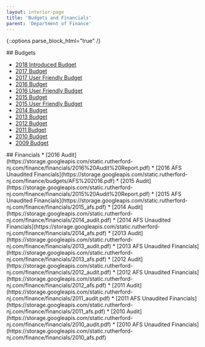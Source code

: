 ```yaml
---
layout: interior-page
title: 'Budgets and Financials'
parent: 'Department of Finance'
---
```


{::options parse_block_html="true" /}

<div style="float: left; margin-right: 10em;">
## Budgets

* [2018 Introduced Budget](https://storage.googleapis.com/static.rutherford-nj.com/finance/budgets/2018%20Introduced%20Budget.pdf)
* [2017 Budget](https://storage.googleapis.com/static.rutherford-nj.com/finance/budgets/2017%20Adopted%20Budget.pdf)
* [2017 User Friendly Budget](https://storage.googleapis.com/static.rutherford-nj.com/finance/budgets/2017%20Adopted%20User%20Friendly%20Budget.pdf)
* [2016 Budget](https://storage.googleapis.com/static.rutherford-nj.com/finance/budgets/2016%20Adopted%20Budget.pdf)
* [2016 User Friendly Budget](https://storage.googleapis.com/static.rutherford-nj.com/finance/budgets/2016%20User%20Friendly%20Budget.pdf)
* [2015 Budget](https://storage.googleapis.com/static.rutherford-nj.com/finance/budgets/2015_budget.pdf)
* [2015 User Friendly Budget](https://storage.googleapis.com/static.rutherford-nj.com/finance/budgets/2015_user_friendly_budget.pdf)
* [2014 Budget](https://storage.googleapis.com/static.rutherford-nj.com/finance/budgets/2014_budget.pdf)
* [2013 Budget](https://storage.googleapis.com/static.rutherford-nj.com/finance/budgets/2013_budget.pdf)
* [2012 Budget](https://storage.googleapis.com/static.rutherford-nj.com/finance/budgets/2012_budget.pdf)
* [2011 Budget](https://storage.googleapis.com/static.rutherford-nj.com/finance/budgets/2011_budget.pdf)
* [2010 Budget](https://storage.googleapis.com/static.rutherford-nj.com/finance/budgets/2010_budget.pdf)
* [2009 Budget](https://storage.googleapis.com/static.rutherford-nj.com/finance/budgets/2009_budget.pdf)
</div>

<div style="float: left;">
## Financials
* [2016 Audit](https://storage.googleapis.com/static.rutherford-nj.com/finance/financials/2016%20Audit%20Report.pdf)
* [2016 AFS Unaudited Financials](https://storage.googleapis.com/static.rutherford-nj.com/finance/budgets/AFS%202016.pdf)
* [2015 Audit](https://storage.googleapis.com/static.rutherford-nj.com/finance/financials/2015%20Audit%20Report.pdf)
* [2015 AFS Unaudited Financials](https://storage.googleapis.com/static.rutherford-nj.com/finance/financials/2015_afs.pdf)
* [2014 Audit](https://storage.googleapis.com/static.rutherford-nj.com/finance/financials/2014_audit.pdf)
* [2014 AFS Unaudited Financials](https://storage.googleapis.com/static.rutherford-nj.com/finance/financials/2014_afs.pdf)
* [2013 Audit](https://storage.googleapis.com/static.rutherford-nj.com/finance/financials/2013_audit.pdf)
* [2013 AFS Unaudited Financials](https://storage.googleapis.com/static.rutherford-nj.com/finance/financials/2013_afs.pdf)
* [2012 Audit](https://storage.googleapis.com/static.rutherford-nj.com/finance/financials/2012_audit.pdf)
* [2012 AFS Unaudited Financials](https://storage.googleapis.com/static.rutherford-nj.com/finance/financials/2012_afs.pdf)
* [2011 Audit](https://storage.googleapis.com/static.rutherford-nj.com/finance/financials/2011_audit.pdf)
* [2011 AFS Unaudited Financials](https://storage.googleapis.com/static.rutherford-nj.com/finance/financials/2011_afs.pdf)
* [2010 Audit](https://storage.googleapis.com/static.rutherford-nj.com/finance/financials/2010_audit.pdf)
* [2010 AFS Unaudited Financials](https://storage.googleapis.com/static.rutherford-nj.com/finance/financials/2010_afs.pdf)
</div>
